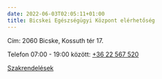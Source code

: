 ```yaml
---
date: 2022-06-03T02:05:11+01:00
title: Bicskei Egészségügyi Központ elérhetőség
---
```


Cím: 2060 Bicske, Kossuth tér 17.

Telefon 07:00 - 19:00 között: [+36 22 567 520](tel:+3622567520)

[Szakrendelések](informaciok/szakrendelesek)
